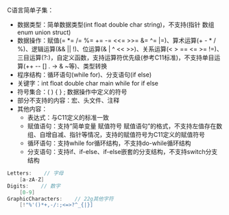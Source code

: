 C语言简单子集：

* 数据类型：简单数据类型(int float double char string)，不支持(指针 数组 enum union struct)
* 数据操作：赋值(= *= /= %= += -= <<= >>= &= ^= |=)、算术运算(+ - * / %)、逻辑运算(&& || !)、位运算(& | ^ << >>)、关系运算(< > == <= >= !=)、三目运算(?:)，自定义函数，支持运算符优先级(参考C11标准)，不支持单目运算(++ -- [] . -> & ~等)、类型转换
* 程序结构：循环语句(while for)、分支语句(if else)
* 关键字：int float double char main while for if else
* 符号集合：( ) { } ; 数据操作中定义的符号
* 部分不支持的内容：宏、头文件、注释
* 其他内容：
  * 表达式：与C11定义的标准一致
  * 赋值语句：支持“简单变量 赋值符号 赋值语句”的格式，不支持左值存在数组、自增自减、指针等情况，支持的赋值符号为C11定义的赋值符号
  * 循环语句：支持while for循环结构，不支持do-while循环结构
  * 分支语句：支持if、if-else、if-else嵌套的分支结构，不支持switch分支结构



```C++
Letters:    // 字母
	[a-zA-Z]
Digits:    // 数字
	[0-9]
GraphicCharacters:    // 22g其他字符 
	[!"%'()*+,-/:;<=>?^_{|}]
```

